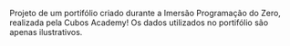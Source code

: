 Projeto de um portifólio criado durante a Imersão Programação do Zero, realizada pela Cubos Academy!
Os dados utilizados no portifólio são apenas ilustrativos.
